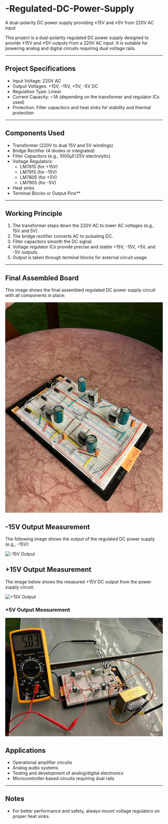 # -Regulated-DC-Power-Supply
 A dual-polarity DC power supply providing ±15V and ±5V from 220V AC input

This project is a dual-polarity regulated DC power supply designed to provide ±15V and ±5V outputs from a 220V AC input. It is suitable for powering analog and digital circuits requiring dual voltage rails.

---

##  Project Specifications

- Input Voltage: 220V AC
- Output Voltages: +15V, -15V, +5V, -5V DC
- Regulation Type: Linear
- Current Capacity: ~1A  (depending on the transformer and regulator ICs used)
- Protection: Filter capacitors and heat sinks for stability and thermal protection

---

##  Components Used

- Transformer (220V to dual 15V and 5V windings)
- Bridge Rectifier (4 diodes or integrated)
- Filter Capacitors (e.g., 1000µF/25V electrolytic)
- Voltage Regulators:
  - LM7815 (for +15V)
  - LM7915 (for -15V)
  - LM7805 (for +5V)
  - LM7905 (for -5V)
- Heat sinks
- Terminal Blocks or Output Pins**

---

##  Working Principle

1. The transformer steps down the 220V AC to lower AC voltages (e.g., 15V and 5V).
2. The bridge rectifier converts AC to pulsating DC.
3. Filter capacitors smooth the DC signal.
4. Voltage regulator ICs provide precise and stable +15V, -15V, +5V, and -5V outputs.
5. Output is taken through terminal blocks for external circuit usage.

---
##  Final Assembled Board

This image shows the final assembled regulated DC power supply circuit with all components in place:

![Final Board with Components](https://github.com/Hesham-19-4/-Regulated-DC-Power-Supply/blob/main/final_board_with_components.jpg?raw=true)

##  -15V Output Measurement

The following image shows the output of the regulated DC power supply (e.g., -15V):

![-15V Output](https://github.com/Hesham-19-4/-Regulated-DC-Power-Supply/blob/main/-15.png?raw=true)

##  +15V Output Measurement

The image below shows the measured +15V DC output from the power supply circuit:

![+15V Output](https://github.com/Hesham-19-4/-Regulated-DC-Power-Supply/blob/main/15.png?raw=true)

### +5V Output Measurement
![+5V Output](https://github.com/Hesham-19-4/-Regulated-DC-Power-Supply/blob/main/5.jpg?raw=true)





## Applications

- Operational amplifier circuits
- Analog audio systems
- Testing and development of analog/digital electronics
- Microcontroller-based circuits requiring dual rails


---

## Notes

- For better performance and safety, always mount voltage regulators on proper heat sinks.


